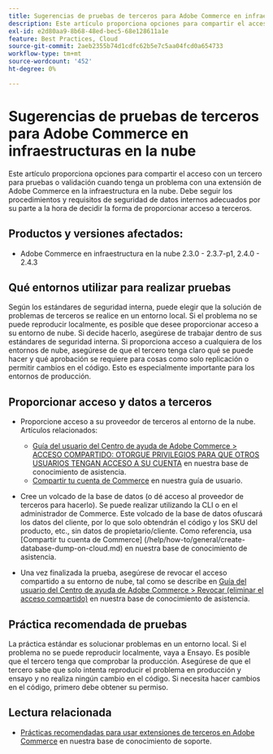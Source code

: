 ```yaml
---
title: Sugerencias de pruebas de terceros para Adobe Commerce en infraestructuras en la nube
description: Este artículo proporciona opciones para compartir el acceso con un tercero para pruebas o validación cuando tenga un problema con una extensión de Adobe Commerce en la infraestructura en la nube.
exl-id: e2d80aa9-8b68-48ed-bec5-68e128611a1e
feature: Best Practices, Cloud
source-git-commit: 2aeb2355b74d1cdfc62b5e7c5aa04fcd0a654733
workflow-type: tm+mt
source-wordcount: '452'
ht-degree: 0%

---
```


# Sugerencias de pruebas de terceros para Adobe Commerce en infraestructuras en la nube

Este artículo proporciona opciones para compartir el acceso con un tercero para pruebas o validación cuando tenga un problema con una extensión de Adobe Commerce en la infraestructura en la nube.
Debe seguir los procedimientos y requisitos de seguridad de datos internos adecuados por su parte a la hora de decidir la forma de proporcionar acceso a terceros.

## Productos y versiones afectados:

* Adobe Commerce en infraestructura en la nube 2.3.0 - 2.3.7-p1, 2.4.0 - 2.4.3

## Qué entornos utilizar para realizar pruebas

Según los estándares de seguridad interna, puede elegir que la solución de problemas de terceros se realice en un entorno local. Si el problema no se puede reproducir localmente, es posible que desee proporcionar acceso a su entorno de nube. Si decide hacerlo, asegúrese de trabajar dentro de sus estándares de seguridad interna. Si proporciona acceso a cualquiera de los entornos de nube, asegúrese de que el tercero tenga claro qué se puede hacer y qué aprobación se requiere para cosas como solo replicación o permitir cambios en el código. Esto es especialmente importante para los entornos de producción.

## Proporcionar acceso y datos a terceros

* Proporcione acceso a su proveedor de terceros al entorno de la nube. Artículos relacionados:

   * [Guía del usuario del Centro de ayuda de Adobe Commerce > ACCESO COMPARTIDO: OTORGUE PRIVILEGIOS PARA QUE OTROS USUARIOS TENGAN ACCESO A SU CUENTA](/help/help-center-guide/help-center/magento-help-center-user-guide.md#shared-access) en nuestra base de conocimiento de asistencia.
   * [Compartir tu cuenta de Commerce](https://experienceleague.adobe.com/es/docs/commerce-admin/start/commerce-account/commerce-account-share) en nuestra guía de usuario.

* Cree un volcado de la base de datos (o dé acceso al proveedor de terceros para hacerlo). Se puede realizar utilizando la CLI o en el administrador de Commerce. Este volcado de la base de datos ofuscará los datos del cliente, por lo que solo obtendrán el código y los SKU del producto, etc., sin datos de propietario/cliente. Como referencia, usa [Compartir tu cuenta de Commerce] (/help/how-to/general/create-database-dump-on-cloud.md) en nuestra base de conocimiento de asistencia.
* Una vez finalizada la prueba, asegúrese de revocar el acceso compartido a su entorno de nube, tal como se describe en [Guía del usuario del Centro de ayuda de Adobe Commerce > Revocar (eliminar el acceso compartido)](/help/help-center-guide/help-center/magento-help-center-user-guide.md#revoke-shared-access) en nuestra base de conocimiento de asistencia.

## Práctica recomendada de pruebas

La práctica estándar es solucionar problemas en un entorno local. Si el problema no se puede reproducir localmente, vaya a Ensayo. Es posible que el tercero tenga que comprobar la producción. Asegúrese de que el tercero sabe que solo intenta reproducir el problema en producción y ensayo y no realiza ningún cambio en el código. Si necesita hacer cambios en el código, primero debe obtener su permiso.

## Lectura relacionada

* [Prácticas recomendadas para usar extensiones de terceros en Adobe Commerce](https://support.magento.com/hc/en-us/articles/360042361152-Best-Practices-for-using-third-party-extensions-in-Magento) en nuestra base de conocimiento de soporte.
